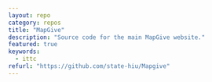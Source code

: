 ```yaml
---
layout: repo
category: repos
title: "MapGive"
description: "Source code for the main MapGive website."
featured: true
keywords:
  - ittc
refurl: "https://github.com/state-hiu/Mapgive"
---
```

